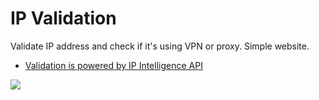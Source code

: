 # IP Validation
Validate IP address and check if it's using VPN or proxy. Simple website.
* [Validation is powered by IP Intelligence API](http://getipintel.net/)

![](https://i.imgur.com/elMxHOf.gif)
